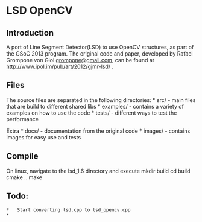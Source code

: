 LSD OpenCV
==========

Introduction
-----
A port of Line Segment Detector(LSD) to use OpenCV structures, as part of the GSoC 2013 program. 
The original code and paper, developed by Rafael Grompone von Gioi <grompone@gmail.com>, can be found at http://www.ipol.im/pub/art/2012/gjmr-lsd/ .


Files
-----
The source files are separated in the following directories:
	* src/ 		- main files that are build to different shared libs
	* examples/ - contains a variety of examples on how to use the code
	* tests/	- different ways to test the performance

Extra
	* docs/		- documentation from the original code
	* images/	- contains images for easy use and tests


Compile
-----
On linux, navigate to the lsd_1.6 directory and execute
mkdir build
cd build
cmake ..
make


Todo:
-----
	*	Start converting lsd.cpp to lsd_opencv.cpp
	*
